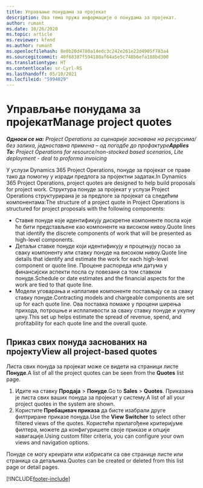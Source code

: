 ```yaml
---
title: Управљање понудама за пројекат
description: Ова тема пружа информације о понудама за пројекат.
author: rumant
ms.date: 10/26/2020
ms.topic: article
ms.reviewer: kfend
ms.author: rumant
ms.openlocfilehash: 8e0b20d4780a14edc3c242e261e22d4905f783a4
ms.sourcegitcommit: 40f68387f594180af64a5e5c748b6efa188bd300
ms.translationtype: HT
ms.contentlocale: sr-Cyrl-RS
ms.lasthandoff: 05/10/2021
ms.locfileid: "5994829"
---
```

# <a name="manage-project-quotes"></a><span data-ttu-id="b478b-103">Управљање понудама за пројекат</span><span class="sxs-lookup"><span data-stu-id="b478b-103">Manage project quotes</span></span>

<span data-ttu-id="b478b-104">_**Односи се на:** Project Operations за сценарије засноване на ресурсима/без залиха, једноставна примена – од погодбе до профактуре_</span><span class="sxs-lookup"><span data-stu-id="b478b-104">_**Applies To:** Project Operations for resource/non-stocked based scenarios, Lite deployment - deal to proforma invoicing_</span></span>

<span data-ttu-id="b478b-105">У услузи Dynamics 365 Project Operations, понуде за пројекат се праве тако да помогну у изради предлога за пројектни задатак.</span><span class="sxs-lookup"><span data-stu-id="b478b-105">In Dynamics 365 Project Operations, project quotes are designed to help build proposals for project work.</span></span> <span data-ttu-id="b478b-106">Структура понуде за пројекат у услузи Project Operations структурирана је за предлоге за пројекат са следећим компонентама:</span><span class="sxs-lookup"><span data-stu-id="b478b-106">The structure of a project quote in Project Operations is structured for project proposals with the following components:</span></span>

  - <span data-ttu-id="b478b-107">Ставке понуде које идентификују дискретне компоненте посла које ће бити представљене као компоненте на високом нивоу.</span><span class="sxs-lookup"><span data-stu-id="b478b-107">Quote lines that identify the discrete components of work that will be presented as high-level components.</span></span>
  - <span data-ttu-id="b478b-108">Детаљи ставке понуде који идентификују и процењују посао за сваку компоненту или ставку понуде на високом нивоу.</span><span class="sxs-lookup"><span data-stu-id="b478b-108">Quote line details that identify and estimate the work for each high-level component or quote line.</span></span> <span data-ttu-id="b478b-109">Процене распореда или датума у финансијски аспекти посла су повезани са том ставком понуде.</span><span class="sxs-lookup"><span data-stu-id="b478b-109">Schedule or date estimates and the financial aspects for the work are tied to that quote line.</span></span>
  - <span data-ttu-id="b478b-110">Модели уговарања и наплативе компоненте постављају се за сваку ставку понуде.</span><span class="sxs-lookup"><span data-stu-id="b478b-110">Contracting models and chargeable components are set up for each quote line.</span></span> <span data-ttu-id="b478b-111">Ова поставка помаже у процени ширења прихода, потрошње и исплативости за сваку ставку понуде и укупну цену.</span><span class="sxs-lookup"><span data-stu-id="b478b-111">This set up helps estimate the spread of revenue, spend, and profitability for each quote line and the overall quote.</span></span>

## <a name="view-all-project-based-quotes"></a><span data-ttu-id="b478b-112">Приказ свих понуда заснованих на пројекту</span><span class="sxs-lookup"><span data-stu-id="b478b-112">View all project-based quotes</span></span>

<span data-ttu-id="b478b-113">Листа свих понуда за пројекат може се видети на страници листе **Понуде**.</span><span class="sxs-lookup"><span data-stu-id="b478b-113">A list of all the project quotes can be seen from the **Quotes** list page.</span></span> 

1. <span data-ttu-id="b478b-114">Идите на ставку **Продаја** > **Понуде**.</span><span class="sxs-lookup"><span data-stu-id="b478b-114">Go to **Sales** > **Quotes**.</span></span> <span data-ttu-id="b478b-115">Приказана је листа свих ваших понуда за пројекат у систему.</span><span class="sxs-lookup"><span data-stu-id="b478b-115">A list of all your project quotes in the system are shown.</span></span> 
2. <span data-ttu-id="b478b-116">Користите **Пребацивач приказа** да бисте изабрали друге филтриране приказе понуда.</span><span class="sxs-lookup"><span data-stu-id="b478b-116">Use the **View Switcher** to select other filtered views of the quotes.</span></span> <span data-ttu-id="b478b-117">Користећи прилагођене критеријуме филтера, можете да конфигуришете своје приказе и опције навигације.</span><span class="sxs-lookup"><span data-stu-id="b478b-117">Using custom filter criteria, you can configure your own views and navigation options.</span></span>

<span data-ttu-id="b478b-118">Понуде се могу креирати или избрисати са ове странице листе или страница са детаљима.</span><span class="sxs-lookup"><span data-stu-id="b478b-118">Quotes can be created or deleted from this list page or detail pages.</span></span>


[!INCLUDE[footer-include](../../includes/footer-banner.md)]